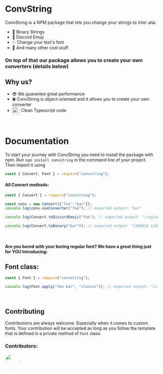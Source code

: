 # ConvString

ConvString is a NPM package that lets you change your strings to inter alia:

- 🤖 Binary Strings
- 👥 Discord Emoji
- ✨ Change your text's font
- 🌺 And many other cool stuff

### On top of that our package allows you to create your own converters (details below)

## Why us?

- 😎 We guarantee great performance
- 🍀 ConvString is object-oriented and it allows you to create your own converter
- <img src="https://www.vectorlogo.zone/logos/typescriptlang/typescriptlang-icon.svg" align="center" width="25"> Clean Typescript code

<br/>

# Documentation

To start your journey with ConvString you need to install the package with npm.
Run `npm install convstring` in the command line of your project. Then import it using

```js
const { Convert, Font } = require("convstring");
```

#### All Convert methods:

```js
const { Convert } = require("convstring");

const conv = new Convert({"foo":"bar"});
console.log(conv.useConverter("foo"); // expected output: "bar"

console.log(Convert.toDiscordEmoji("foo"); // expected output: ":regional_indicator_f: :regional_indicator_o: :regional_indicator_o:"

console.log(Convert.toBinary("bar")); // expected output: "1100010 1100001 1110010"
```

<br/>

#### Are you bored with your boring regular font? We have a great thing just for YOU Introducing:

## Font class:

```js
const { Font } = require("convstring");

console.log(Font.apply("foo bar", "classic")); // expected output: "𝔣𝔬𝔬 𝔟𝔞𝔯"
```

<br/>

## Contributing

Contributions are always welcome. Especially when it comes to custom fonts. Your contribution will be accepted as long as you follow the template that is defined in a private method of `Font` class.

### Contributors:

[<img src="https://avatars.githubusercontent.com/u/72653148?s=400&u=1a38768d42fa92337fc84c36bdc156dd10438ee9&v=4" width="50" align="center" style="border-radius:50%"/>](https://github.com/TeloiDev)
